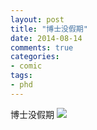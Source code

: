 ```yaml
---
layout: post
title: "博士没假期"
date: 2014-08-14
comments: true
categories: 
- comic
tags:
- phd
---
```


博士没假期
![](http://chengjun.qiniudn.com/unprovable_vacation.gif)
